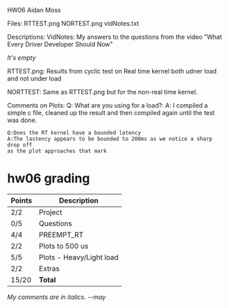 HW06 Aidan Moss

Files:
RTTEST.png
NORTEST.png
vidNotes.txt


Descriptions:
VidNotes: My answers to the questions from the video "What Every Driver Developer Should Now"

*It's empty*

RTTEST.png: Results from cyclic test on Real time kernel both udner load and 
    not under load
    
NORTTEST: Same as RTTEST.png but for the non-real time kernel.


Comments on Plots:
    Q: What are you using for a load?:
    A: I compiled a simple c file, cleaned up the result and then compiled again
    until the test was done.
    
    Q:Does the RT kernel have a bounded latency
    A:The lastency appears to be bounded to 200ms as we notice a sharp drop off
    as the plot approaches that mark
    
# hw06 grading

| Points      | Description |
| ----------- | ----------- |
|  2/2 | Project 
|  0/5 | Questions | *empty*
|  4/4 | PREEMPT_RT
|  2/2 | Plots to 500 us
|  5/5 | Plots - Heavy/Light load
|  2/2 | Extras
| 15/20 | **Total**

*My comments are in italics. --may*

